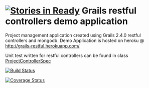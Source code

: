 [![Stories in Ready](https://badge.waffle.io/minhajkk/grails-restful.png?label=ready&title=Ready)](https://waffle.io/minhajkk/grails-restful)
Grails restful controllers demo application
=============================================

Project management application created using Grails 2.4.0 restful controllers and mongodb. Demo Application is hosted on heroku @ http://grails-restful.herokuapp.com/

Unit test written for restful controllers can be found in class [ProjectControllerSpec](https://github.com/minhajkk/grails-restful/blob/master/test/unit/com/scrum/ProjectControllerSpec.groovy)

[![Build Status](https://travis-ci.org/minhajkk/grails-restful.svg?branch=master)](https://travis-ci.org/minhajkk/grails-restful)

[![Coverage Status](https://coveralls.io/repos/minhajkk/grails-restful/badge.png)](https://coveralls.io/r/minhajkk/grails-restful)
